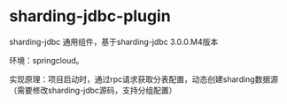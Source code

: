 # sharding-jdbc-plugin

sharding-jdbc 通用组件，基于sharding-jdbc 3.0.0.M4版本

环境：springcloud。

实现原理：项目启动时，通过rpc请求获取分表配置，动态创建sharding数据源（需要修改sharding-jdbc源码，支持分组配置）
